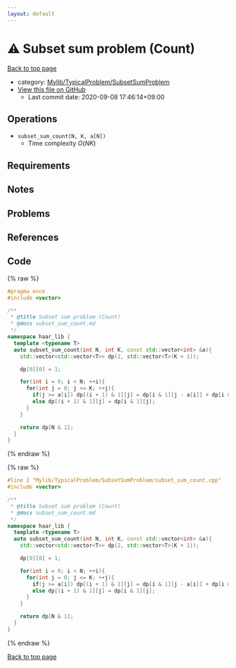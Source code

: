 ```yaml
---
layout: default
---
```


<!-- mathjax config similar to math.stackexchange -->
<script type="text/javascript" async
  src="https://cdnjs.cloudflare.com/ajax/libs/mathjax/2.7.5/MathJax.js?config=TeX-MML-AM_CHTML">
</script>
<script type="text/x-mathjax-config">
  MathJax.Hub.Config({
    TeX: { equationNumbers: { autoNumber: "AMS" }},
    tex2jax: {
      inlineMath: [ ['$','$'] ],
      processEscapes: true
    },
    "HTML-CSS": { matchFontHeight: false },
    displayAlign: "left",
    displayIndent: "2em"
  });
</script>

<script type="text/javascript" src="https://cdnjs.cloudflare.com/ajax/libs/jquery/3.4.1/jquery.min.js"></script>
<script src="https://cdn.jsdelivr.net/npm/jquery-balloon-js@1.1.2/jquery.balloon.min.js" integrity="sha256-ZEYs9VrgAeNuPvs15E39OsyOJaIkXEEt10fzxJ20+2I=" crossorigin="anonymous"></script>
<script type="text/javascript" src="../../../../assets/js/copy-button.js"></script>
<link rel="stylesheet" href="../../../../assets/css/copy-button.css" />


# :warning: Subset sum problem (Count)

<a href="../../../../index.html">Back to top page</a>

* category: <a href="../../../../index.html#2e380218d9fd214c2f91a8ade734af1c">Mylib/TypicalProblem/SubsetSumProblem</a>
* <a href="{{ site.github.repository_url }}/blob/master/Mylib/TypicalProblem/SubsetSumProblem/subset_sum_count.cpp">View this file on GitHub</a>
    - Last commit date: 2020-09-08 17:46:14+09:00




## Operations

- `subset_sum_count(N, K, a[N])`
	- Time complexity $O(NK)$

## Requirements

## Notes

## Problems

## References



## Code

<a id="unbundled"></a>
{% raw %}
```cpp
#pragma once
#include <vector>

/**
 * @title Subset sum problem (Count)
 * @docs subset_sum_count.md
 */
namespace haar_lib {
  template <typename T>
  auto subset_sum_count(int N, int K, const std::vector<int> &a){
    std::vector<std::vector<T>> dp(2, std::vector<T>(K + 1));

    dp[0][0] = 1;

    for(int i = 0; i < N; ++i){
      for(int j = 0; j <= K; ++j){
        if(j >= a[i]) dp[(i + 1) & 1][j] = dp[i & 1][j - a[i]] + dp[i & 1][j];
        else dp[(i + 1) & 1][j] = dp[i & 1][j];
      }
    }

    return dp[N & 1];
  }
}

```
{% endraw %}

<a id="bundled"></a>
{% raw %}
```cpp
#line 2 "Mylib/TypicalProblem/SubsetSumProblem/subset_sum_count.cpp"
#include <vector>

/**
 * @title Subset sum problem (Count)
 * @docs subset_sum_count.md
 */
namespace haar_lib {
  template <typename T>
  auto subset_sum_count(int N, int K, const std::vector<int> &a){
    std::vector<std::vector<T>> dp(2, std::vector<T>(K + 1));

    dp[0][0] = 1;

    for(int i = 0; i < N; ++i){
      for(int j = 0; j <= K; ++j){
        if(j >= a[i]) dp[(i + 1) & 1][j] = dp[i & 1][j - a[i]] + dp[i & 1][j];
        else dp[(i + 1) & 1][j] = dp[i & 1][j];
      }
    }

    return dp[N & 1];
  }
}

```
{% endraw %}

<a href="../../../../index.html">Back to top page</a>

